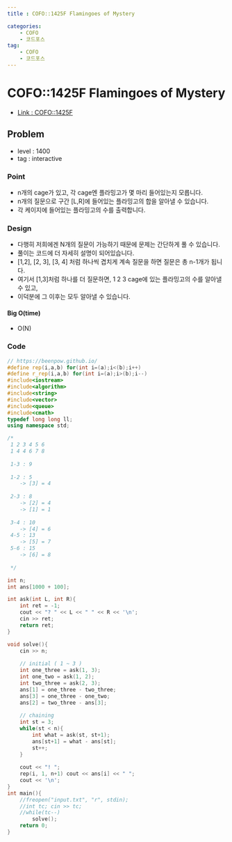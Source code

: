 ```yaml
---
title : COFO::1425F Flamingoes of Mystery

categories:
    - COFO
    - 코드포스
tag:
    - COFO
    - 코드포스
---
```

# COFO::1425F Flamingoes of Mystery
- [Link : COFO::1425F](https://codeforces.com/problemset/problem/1425/F)

## Problem 

- level : 1400
- tag : interactive

### Point
- n개의 cage가 있고, 각 cage엔 플라밍고가 몇 마리 들어있는지 모릅니다.
- n개의 질문으로 구간 [L,R]에 들어있는 플라밍고의 합을 알아낼 수 있습니다.
- 각 케이지에 들어있는 플라밍고의 수를 출력합니다.

### Design
- 다행히 저희에겐 N개의 질문이 가능하기 때문에 문제는 간단하게 풀 수 있습니다.
- 풀이는 코드에 더 자세히 설명이 되어있습니다.
- [1,2], [2, 3], [3, 4] 처럼 하나씩 겹치게 계속 질문을 하면 질문은 총 n-1개가 됩니다.
- 여기서 [1,3]처럼 하나를 더 질문하면, 1 2 3 cage에 있는 플라밍고의 수를 알아낼 수 있고,
- 이덕분에 그 이후는 모두 알아낼 수 있습니다.

#### Big O(time)
- O(N)

### Code

```cpp
// https://beenpow.github.io/
#define rep(i,a,b) for(int i=(a);i<(b);i++)
#define r_rep(i,a,b) for(int i=(a);i>(b);i--)
#include<iostream>
#include<algorithm>
#include<string>
#include<vector>
#include<queue>
#include<cmath>
typedef long long ll;
using namespace std;

/*
 1 2 3 4 5 6
 1 4 4 6 7 8
 
 1-3 : 9
 
 1-2 : 5
    -> [3] = 4
 
 2-3 : 8
    -> [2] = 4
    -> [1] = 1
 
 3-4 : 10
    -> [4] = 6
 4-5 : 13
    -> [5] = 7
 5-6 : 15
    -> [6] = 8
 
 */

int n;
int ans[1000 + 100];

int ask(int L, int R){
    int ret = -1;
    cout << "? " << L << " " << R << '\n';
    cin >> ret;
    return ret;
}

void solve(){
    cin >> n;
    
    // initial ( 1 ~ 3 )
    int one_three = ask(1, 3);
    int one_two = ask(1, 2);
    int two_three = ask(2, 3);
    ans[1] = one_three - two_three;
    ans[3] = one_three - one_two;
    ans[2] = two_three - ans[3];
    
    // chaining
    int st = 3;
    while(st < n){
        int what = ask(st, st+1);
        ans[st+1] = what - ans[st];
        st++;
    }
    
    cout << "! ";
    rep(i, 1, n+1) cout << ans[i] << " ";
    cout << '\n';
}
int main(){
    //freopen("input.txt", "r", stdin);
    //int tc; cin >> tc;
    //while(tc--)
        solve();
    return 0;
}
```
